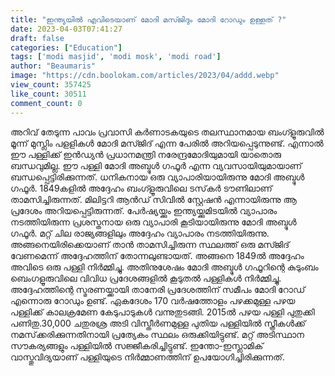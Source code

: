 ```yaml
---
title: "ഇന്ത്യയിൽ എവിടെയാണ് മോദി മസ്ജിദും മോദി റോഡും ഉള്ളത് ?"
date: 2023-04-03T07:41:27
draft: false
categories: ["Education"]
tags: ['modi masjid', 'modi mosk', 'modi road']
author: "Beaumaris"
image: "https://cdn.boolokam.com/articles/2023/04/addd.webp"
view_count: 357425
like_count: 30511
comment_count: 0
---
```


അറിവ് തേടുന്ന പാവം പ്രവാസി കര്‍ണാടകയുടെ തലസ്ഥാനമായ ബംഗ്ളൂരുവില്‍ മൂന്ന് മുസ്ലിം പളളികള്‍ മോദി മസ്ജിദ് എന്ന പേരിൽ അറിയപ്പെടുന്നുണ്ട്. എന്നാല്‍ ഈ പള്ളിക്ക് ഇൻഡ്യൻ പ്രധാനമന്ത്രി നരേന്ദ്രമോദിയുമായി യാതൊരു ബന്ധവുമില്ല. ഈ പള്ളി മോദി അബ്ദുള്‍ ഗഫൂർ എന്ന വ്യവസായിയുമായാണ് ബന്ധപ്പെട്ടിരിക്കുന്നത്. ധനികനായ ഒരു വ്യാപാരിയായിരുന്നു മോദി അബ്ദുള്‍ ഗഫൂര്‍. 1849കളില്‍ അദ്ദേഹം ബംഗ്ളൂരുവിലെ ടസ്‌കര്‍ ടൗണിലാണ് താമസിച്ചിരുന്നത്. മിലിട്ടറി ആന്‍ഡ് സിവില്‍ സ്റ്റേഷന്‍ എന്നായിരുന്നു ആ പ്രദേശം അറിയപ്പെട്ടിരുന്നത്. പേര്‍ഷ്യയ്ക്കും ഇന്ത്യയ്ക്കുമിടയില്‍ വ്യാപാരം നടത്തിയിരുന്ന പ്രശസ്തനായ ഒരു വ്യാപാരി കൂടിയായിരുന്നു മോദി അബ്ദുള്‍ ഗഫൂർ. മറ്റ് ചില രാജ്യങ്ങളിലും അദ്ദേഹം വ്യാപാരം നടത്തിയിരുന്നു. അങ്ങനെയിരിക്കെയാണ് താന്‍ താമസിച്ചിരുന്ന സ്ഥലത്ത് ഒരു മസ്ജിദ് വേണമെന്ന് അദ്ദേഹത്തിന് തോന്നലുണ്ടായത്. അങ്ങനെ 1849ല്‍ അദ്ദേഹം അവിടെ ഒരു പള്ളി നിര്‍മ്മിച്ചു. അതിനുശേഷം മോദി അബ്ദുള്‍ ഗഫൂറിന്റെ കുടുംബം ബെംഗളൂരുവിലെ വിവിധ പ്രദേശങ്ങളില്‍ കൂടുതല്‍ പള്ളികള്‍ നിര്‍മ്മിച്ചു. അദ്ദേഹത്തിന്റെ സ്മരണയ്ക്കായി താനേരി പ്രദേശത്തിന് സമീപം മോദി റോഡ് എന്നൊരു റോഡും ഉണ്ട്. ഏകദേശം 170 വര്‍ഷത്തോളം പഴക്കമുള്ള പഴയ പള്ളിക്ക് കാലക്രമേണ കേടുപാടുകള്‍ വന്നുതുടങ്ങി. 2015ല്‍ പഴയ പള്ളി പുതുക്കി പണിതു.30,000 ചതുരശ്ര അടി വിസ്തീര്‍ണമുള്ള പുതിയ പള്ളിയില്‍ സ്ത്രീകള്‍ക്ക് നമസ്‌ക്കരിക്കുന്നതിനായി പ്രത്യേകം സ്ഥലം ഒരുക്കിയിട്ടുണ്ട്. മറ്റ് അടിസ്ഥാന സൗകര്യങ്ങളും പള്ളിയില്‍ സജ്ജീകരിച്ചിട്ടുണ്ട്. ഇന്തോ-ഇസ്ലാമിക് വാസ്തുവിദ്യയാണ് പള്ളിയുടെ നിര്‍മ്മാണത്തിന് ഉപയോഗിച്ചിരിക്കുന്നത്. 
